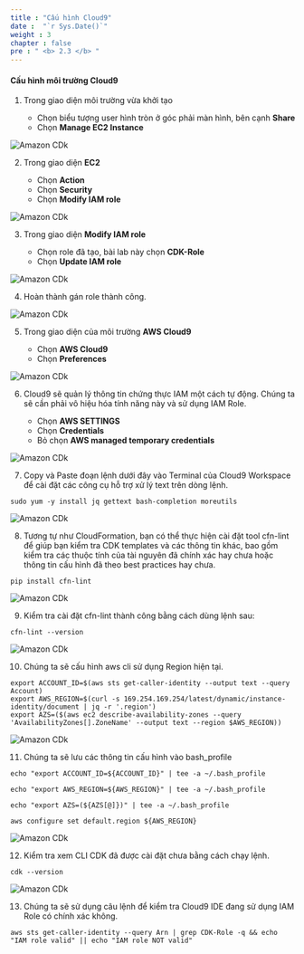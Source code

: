 ```yaml
---
title : "Cấu hình Cloud9"
date :  "`r Sys.Date()`" 
weight : 3
chapter : false
pre : " <b> 2.3 </b> "
---
```


#### Cấu hình môi trường Cloud9

1. Trong giao diện môi trường vừa khởi tạo

   - Chọn biểu tượng user hình tròn ở góc phải màn hình, bên cạnh **Share**
   - Chọn **Manage EC2 Instance**

![Amazon CDk](/images/2/0007.png?featherlight=false&width=90pc)

2. Trong giao diện **EC2**

   - Chọn **Action**
   - Chọn **Security**
   - Chọn **Modify IAM role**

![Amazon CDk](/images/2/0008.png?featherlight=false&width=90pc)

3. Trong giao diện **Modify IAM role**

   - Chọn role đã tạo, bài lab này chọn **CDK-Role**
   - Chọn **Update IAM role**

![Amazon CDk](/images/2/0009.png?featherlight=false&width=90pc)

4. Hoàn thành gán role thành công.

![Amazon CDk](/images/2/00010.png?featherlight=false&width=90pc)

5. Trong giao diện của môi trường **AWS Cloud9**

   - Chọn **AWS Cloud9**
   - Chọn **Preferences**

![Amazon CDk](/images/2/00011.png?featherlight=false&width=90pc)

6. Cloud9 sẽ quản lý thông tin chứng thực IAM một cách tự động. Chúng ta sẽ cần phải vô hiệu hóa tính năng này và sử dụng IAM Role.

   - Chọn **AWS SETTINGS**
   - Chọn **Credentials**
   - Bỏ chọn **AWS managed temporary credentials**

![Amazon CDk](/images/2/00012.png?featherlight=false&width=90pc)

7. Copy và Paste đoạn lệnh dưới đây vào Terminal của Cloud9 Workspace để cài đặt các công cụ hỗ trợ xử lý text trên dòng lệnh.

```
sudo yum -y install jq gettext bash-completion moreutils
```

![Amazon CDk](/images/2/00013.png?featherlight=false&width=90pc)

8. Tương tự như CloudFormation, bạn có thể thực hiện cài đặt tool cfn-lint để giúp bạn kiểm tra CDK templates và các thông tin khác, bao gồm kiểm
tra các thuộc tính của tài nguyên đã chính xác hay chưa hoặc thông tin
cấu hình đã theo best practices hay chưa.

```
pip install cfn-lint
```

![Amazon CDk](/images/2/00014.png?featherlight=false&width=90pc)

9. Kiểm tra cài đặt cfn-lint thành công bằng cách dùng lệnh sau:

```
cfn-lint --version
```

![Amazon CDk](/images/2/00015.png?featherlight=false&width=90pc)

10. Chúng ta sẽ cấu hình aws cli sử dụng Region hiện tại.

```
export ACCOUNT_ID=$(aws sts get-caller-identity --output text --query Account)
export AWS_REGION=$(curl -s 169.254.169.254/latest/dynamic/instance-identity/document | jq -r '.region')
export AZS=($(aws ec2 describe-availability-zones --query 'AvailabilityZones[].ZoneName' --output text --region $AWS_REGION))
```

![Amazon CDk](/images/2/00016.png?featherlight=false&width=90pc)

11. Chúng ta sẽ lưu các thông tin cấu hình vào bash_profile

```
echo "export ACCOUNT_ID=${ACCOUNT_ID}" | tee -a ~/.bash_profile 

echo "export AWS_REGION=${AWS_REGION}" | tee -a ~/.bash_profile                                                                                                                           

echo "export AZS=(${AZS[@]})" | tee -a ~/.bash_profile                                                                                                                                    

aws configure set default.region ${AWS_REGION}
```

![Amazon CDk](/images/2/00017.png?featherlight=false&width=90pc)

12. Kiểm tra xem CLI CDK đã được cài đặt chưa bằng cách chạy lệnh.

```
cdk --version
```

![Amazon CDk](/images/2/00018.png?featherlight=false&width=90pc)

13. Chúng ta sẽ sử dụng câu lệnh để kiểm tra Cloud9 IDE đang sử dụng IAM Role có chính xác không.

```
aws sts get-caller-identity --query Arn | grep CDK-Role -q && echo "IAM role valid" || echo "IAM role NOT valid"
```